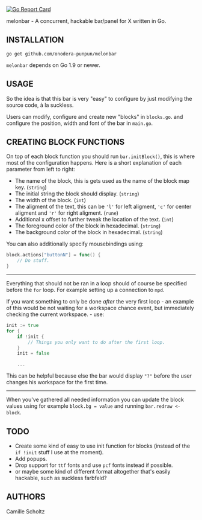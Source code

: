 [![Go Report Card](https://goreportcard.com/badge/github.com/onodera-punpun/melonbar)](https://goreportcard.com/report/github.com/onodera-punpun/melonbar)

melonbar - A concurrent, hackable bar/panel for X written in Go.


## INSTALLATION

`go get github.com/onodera-punpun/melonbar`

`melonbar` depends on Go 1.9 or newer.


## USAGE

So the idea is that this bar is very "easy" to configure by just
modifying the source code, à la suckless.

Users can modify, configure and create new "blocks" in `blocks.go`.
and configure the position, width and font of the bar in `main.go`.


## CREATING BLOCK FUNCTIONS

On top of each block function you should run `bar.initBlock()`, this
is where most of the configuration happens. Here is a short
explanation of each parameter from left to right:

* The name of the block, this is gets used as the name of the block
  map key. (`string`)
* The initial string the block should display. (`string`)
* The width of the block. (`int`)
* The aligment of the text, this can be `'l'` for left aligment, `'c'`
  for center aligment and `'r'` for right aligment. (`rune`)
* Additional x offset to further tweak the location of the text.
  (`int`)
* The foreground color of the block in hexadecimal. (`string`)
* The background color of the block in hexadecimal. (`string`)

You can also additionally specify mousebindings using:

```go
block.actions["buttonN"] = func() {
	// Do stuff.
}
```


---

Everything that should not be ran in a loop should of course be
specified before the `for` loop. For example setting up a connection
to `mpd`.

If you want something to only be done *after* the very first loop - an
example of this would be not waiting for a workspace chance event, but
immediately checking the current workspace. - use:

```go
init := true
for {
	if !init {
		// Things you only want to do after the first loop.
	}
	init = false

	...
```

This can be helpful because else the bar would display `"?"` before
the user changes his workspace for the first time.


---

When you've gathered all needed information you can update the block
values using for example `block.bg = value` and running
`bar.redraw <- block`.


## TODO

* Create some kind of easy to use init function for blocks (instead of
  the `if !init` stuff I use at the moment).
* Add popups.
* Drop support for `ttf` fonts and use `pcf` fonts instead if
  possible.
* or maybe some kind of different format altogether that's easily
  hackable, such as suckless farbfeld?


## AUTHORS

Camille Scholtz
